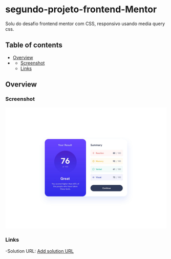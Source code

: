 # segundo-projeto-frontend-Mentor
Solu do desafio frontend mentor com  CSS, responsivo  usando  media query css.


## Table of contents 
- [Overview](#overview)
- - [Screenshot](#screenshot)
  - [Links](#links)
 

 ## Overview
 
### Screenshot 

![](design/desktop-design.jpg)

### Links

-Solution  URL: [Add solution URL](https://summary-frontend-mentor.netlify.app/)

